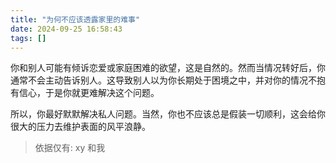 ```yaml
---
title: "为何不应该透露家里的难事"
date: 2024-09-25 16:58:43
tags: []
---
```

你和别人可能有倾诉恋爱或家庭困难的欲望，这是自然的。然而当情况转好后，你通常不会主动告诉别人。这导致别人以为你长期处于困境之中，并对你的情况不抱有信心，于是你就更难解决这个问题。

所以，你最好默默解决私人问题。当然，你也不应该总是假装一切顺利，这会给你很大的压力去维护表面的风平浪静。

> 依据仅有: xy 和我
